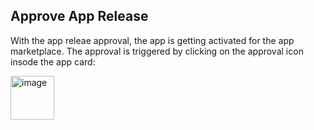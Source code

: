## Approve App Release

With the app releae approval, the app is getting activated for the app marketplace.
The approval is triggered by clicking on the approval icon insode the app card:
<br>

<img width="70" alt="image" src="https://user-images.githubusercontent.com/94133633/213944479-570790a8-e580-49e6-806a-f50df32b1d5b.png">

<br>
<br>
